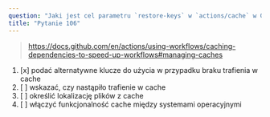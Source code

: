 ```yaml
---
question: "Jaki jest cel parametru `restore-keys` w `actions/cache` w GitHub Actions?"
title: "Pytanie 106"
---
```



> https://docs.github.com/en/actions/using-workflows/caching-dependencies-to-speed-up-workflows#managing-caches
1. [x] podać alternatywne klucze do użycia w przypadku braku trafienia w cache
1. [ ] wskazać, czy nastąpiło trafienie w cache
1. [ ] określić lokalizację plików z cache
1. [ ] włączyć funkcjonalność cache między systemami operacyjnymi
